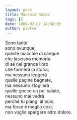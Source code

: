 ```yaml
---
layout: post
title: Macchie Rosse
tags: []
date: 2009-02-07 14:56:00
author: pietro
---
```

Sono tante<br/>sono ovunque,<br/>queste macchie di sangue<br/>che lasciano memoria<br/>di sé nel grande libro<br/>che formerà la storia;<br/>ma nessuno leggerà<br/>quelle pagine bagnate,<br/>ma nessuno sfoglierà<br/>quelle gocce un po' salate,<br/>nessuno mai vedrà<br/>perché tu piangi al buio,<br/>ma forse è meglio così;<br/>non voglio spargere altro dolore.
